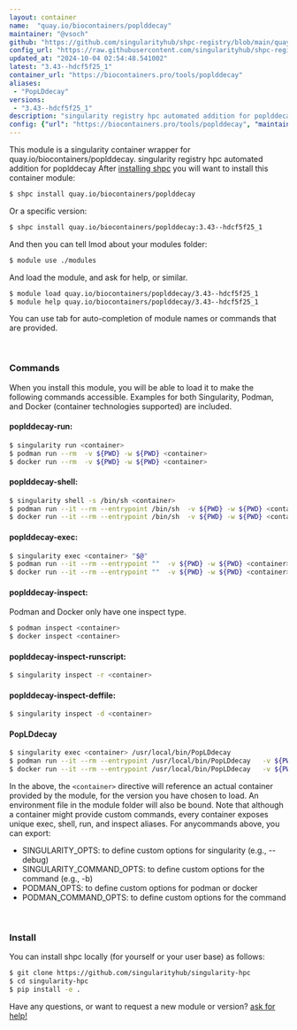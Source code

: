 ```yaml
---
layout: container
name:  "quay.io/biocontainers/poplddecay"
maintainer: "@vsoch"
github: "https://github.com/singularityhub/shpc-registry/blob/main/quay.io/biocontainers/poplddecay/container.yaml"
config_url: "https://raw.githubusercontent.com/singularityhub/shpc-registry/main/quay.io/biocontainers/poplddecay/container.yaml"
updated_at: "2024-10-04 02:54:48.541002"
latest: "3.43--hdcf5f25_1"
container_url: "https://biocontainers.pro/tools/poplddecay"
aliases:
 - "PopLDdecay"
versions:
 - "3.43--hdcf5f25_1"
description: "singularity registry hpc automated addition for poplddecay"
config: {"url": "https://biocontainers.pro/tools/poplddecay", "maintainer": "@vsoch", "description": "singularity registry hpc automated addition for poplddecay", "latest": {"3.43--hdcf5f25_1": "sha256:c17344b653dfef522cc9635876c62bfcc16b2469ad0dfe9c7714aa50e9674de0"}, "tags": {"3.43--hdcf5f25_1": "sha256:c17344b653dfef522cc9635876c62bfcc16b2469ad0dfe9c7714aa50e9674de0"}, "docker": "quay.io/biocontainers/poplddecay", "aliases": {"PopLDdecay": "/usr/local/bin/PopLDdecay"}}
---
```


This module is a singularity container wrapper for quay.io/biocontainers/poplddecay.
singularity registry hpc automated addition for poplddecay
After [installing shpc](#install) you will want to install this container module:


```bash
$ shpc install quay.io/biocontainers/poplddecay
```

Or a specific version:

```bash
$ shpc install quay.io/biocontainers/poplddecay:3.43--hdcf5f25_1
```

And then you can tell lmod about your modules folder:

```bash
$ module use ./modules
```

And load the module, and ask for help, or similar.

```bash
$ module load quay.io/biocontainers/poplddecay/3.43--hdcf5f25_1
$ module help quay.io/biocontainers/poplddecay/3.43--hdcf5f25_1
```

You can use tab for auto-completion of module names or commands that are provided.

<br>

### Commands

When you install this module, you will be able to load it to make the following commands accessible.
Examples for both Singularity, Podman, and Docker (container technologies supported) are included.

#### poplddecay-run:

```bash
$ singularity run <container>
$ podman run --rm  -v ${PWD} -w ${PWD} <container>
$ docker run --rm  -v ${PWD} -w ${PWD} <container>
```

#### poplddecay-shell:

```bash
$ singularity shell -s /bin/sh <container>
$ podman run --it --rm --entrypoint /bin/sh  -v ${PWD} -w ${PWD} <container>
$ docker run --it --rm --entrypoint /bin/sh  -v ${PWD} -w ${PWD} <container>
```

#### poplddecay-exec:

```bash
$ singularity exec <container> "$@"
$ podman run --it --rm --entrypoint ""  -v ${PWD} -w ${PWD} <container> "$@"
$ docker run --it --rm --entrypoint ""  -v ${PWD} -w ${PWD} <container> "$@"
```

#### poplddecay-inspect:

Podman and Docker only have one inspect type.

```bash
$ podman inspect <container>
$ docker inspect <container>
```

#### poplddecay-inspect-runscript:

```bash
$ singularity inspect -r <container>
```

#### poplddecay-inspect-deffile:

```bash
$ singularity inspect -d <container>
```


#### PopLDdecay

```bash
$ singularity exec <container> /usr/local/bin/PopLDdecay
$ podman run --it --rm --entrypoint /usr/local/bin/PopLDdecay   -v ${PWD} -w ${PWD} <container> -c " $@"
$ docker run --it --rm --entrypoint /usr/local/bin/PopLDdecay   -v ${PWD} -w ${PWD} <container> -c " $@"
```



In the above, the `<container>` directive will reference an actual container provided
by the module, for the version you have chosen to load. An environment file in the
module folder will also be bound. Note that although a container
might provide custom commands, every container exposes unique exec, shell, run, and
inspect aliases. For anycommands above, you can export:

 - SINGULARITY_OPTS: to define custom options for singularity (e.g., --debug)
 - SINGULARITY_COMMAND_OPTS: to define custom options for the command (e.g., -b)
 - PODMAN_OPTS: to define custom options for podman or docker
 - PODMAN_COMMAND_OPTS: to define custom options for the command

<br>

### Install

You can install shpc locally (for yourself or your user base) as follows:

```bash
$ git clone https://github.com/singularityhub/singularity-hpc
$ cd singularity-hpc
$ pip install -e .
```

Have any questions, or want to request a new module or version? [ask for help!](https://github.com/singularityhub/singularity-hpc/issues)